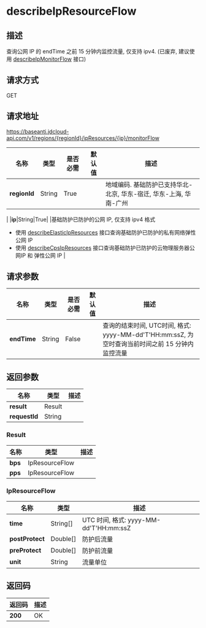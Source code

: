 # describeIpResourceFlow


## 描述
查询公网 IP 的 endTime 之前 15 分钟内监控流量, 仅支持 ipv4. (已废弃, 建议使用 <a href="http://docs.jdcloud.com/anti-ddos-basic/api/describeipmonitorflow">describeIpMonitorFlow</a> 接口)


## 请求方式
GET

## 请求地址
https://baseanti.jdcloud-api.com/v1/regions/{regionId}/ipResources/{ip}/monitorFlow

|名称|类型|是否必需|默认值|描述|
|---|---|---|---|---|
|**regionId**|String|True| |地域编码. 基础防护已支持华北-北京, 华东-宿迁, 华东-上海, 华南-广州
|
|**ip**|String|True| |基础防护已防护的公网 IP, 仅支持 ipv4 格式
- 使用 <a href="http://docs.jdcloud.com/anti-ddos-basic/api/describeelasticipresources">describeElasticIpResources</a> 接口查询基础防护已防护的私有网络弹性公网 IP
- 使用 <a href="http://docs.jdcloud.com/anti-ddos-basic/api/describecpsipresources">describeCpsIpResources</a> 接口查询基础防护已防护的云物理服务器公网IP 和 弹性公网 IP
|

## 请求参数
|名称|类型|是否必需|默认值|描述|
|---|---|---|---|---|
|**endTime**|String|False| |查询的结束时间, UTC时间, 格式: yyyy-MM-dd'T'HH:mm:ssZ, 为空时查询当前时间之前 15 分钟内监控流量|


## 返回参数
|名称|类型|描述|
|---|---|---|
|**result**|Result| |
|**requestId**|String| |

### Result
|名称|类型|描述|
|---|---|---|
|**bps**|IpResourceFlow| |
|**pps**|IpResourceFlow| |
### IpResourceFlow
|名称|类型|描述|
|---|---|---|
|**time**|String[]|UTC 时间, 格式: yyyy-MM-dd'T'HH:mm:ssZ|
|**postProtect**|Double[]|防护后流量|
|**preProtect**|Double[]|防护前流量|
|**unit**|String|流量单位|

## 返回码
|返回码|描述|
|---|---|
|**200**|OK|
